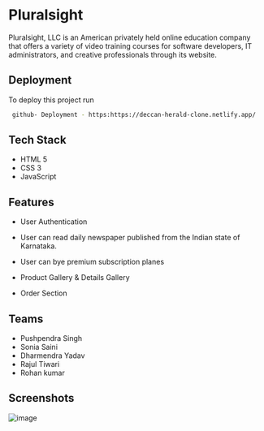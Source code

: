 
# Pluralsight

Pluralsight, LLC is an American privately held online education company that offers a variety of video training courses for software developers, IT administrators, and creative professionals through its website.


## Deployment

To deploy this project run

```bash
 github- Deployment - https:https://deccan-herald-clone.netlify.app/
```


## Tech Stack

- HTML 5
- CSS 3
- JavaScript



## Features
- User Authentication

- User can read daily newspaper published from the Indian state of Karnataka.
- User can bye premium subscription planes

- Product Gallery & Details Gallery

- Order Section


## Teams
- Pushpendra Singh
- Sonia Saini
- Dharmendra Yadav
- Rajul Tiwari
- Rohan kumar
## Screenshots

<img src="https://erpushpendrasingh.github.io/static/media/deccanherald.e5fe539575c325bd6bff.png" alt="image"/>

